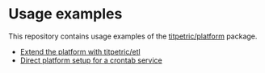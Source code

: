 # Usage examples

This repository contains usage examples of the
[titpetric/platform](https://github.com/titpetric/platform) package.

- [Extend the platform with titpetric/etl](./etl)
- [Direct platform setup for a crontab service](./crontab)
